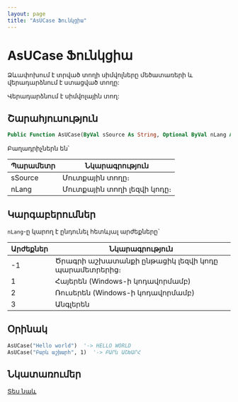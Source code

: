 ```yaml
---
layout: page
title: "AsUCase Ֆունկցիա"
---
```


# AsUCase Ֆունկցիա 

Ձևափոխում է տրված տողի սիմվոլները մեծատառերի և վերադարձնում է ստացված տողը:

Վերադարձնում է սիմվոլային  տող:

## Շարահյուսություն

``` vb
Public Function AsUCase(ByVal sSource As String, Optional ByVal nLang As Long = -1) As String
```

Բաղադրիչներն են՝


| Պարամետր | Նկարագրություն |
|--|--|
| sSource | Մուտքային տողը։ |
| nLang | Մուտքային տողի լեզվի կոդը։ |

## Կարգաբերումներ

`nLang`-ը կարող է ընդունել հետևյալ արժեքները`

| Արժեքներ | Նկարագրություն |
|--|--|
| -1 | Ծրագրի աշխատանքի ընթացիկ լեզվի կոդը պարամետրերից։ |
| 1 | Հայերեն (Windows-ի կոդավորմամբ) |
| 2 | Ռուսերեն (Windows-ի կոդավորմամբ) |
| 3 | Անգլերեն |

## Օրինակ

``` vb
AsUCase("Hello world")  '-> HELLO WORLD
AsUCase("Բարև աշխարհ", 1)  '-> ԲԱՐև ԱՇԽԱՐՀ
```

## Նկատառումեր

[Տես նաև](../../../functions.html)
